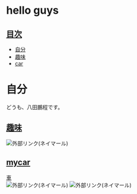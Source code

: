 # hello guys
<a id="index"></a>
## <a href="#index">目次</a>
* [自分](#index)
* [趣味](#anchor1)
* [car](#anchor2)

# 自分 <br>
どうも、八田鵬程です。  
<a id="anchor1"></a>
## <a href="#anchor1">趣味</a>  
<!--この下に第1章の内容を書きます。-->
![外部リンク(ネイマール)](https://upload.wikimedia.org/wikipedia/commons/2/22/Neymar_Barcelona_presentation_1.jpg)
<!--この上に第1章の内容を書きます。-->



<a id="anchor2"></a>
## <a href="#anchor2">mycar</a>
<!--この下に第2章の内容を書きます。-->
<a id="SingTanimura"></a>
<a href="#SingTanimura">車</a>   
![外部リンク(ネイマール)](https://upload.wikimedia.org/wikipedia/commons/6/68/Nissan_Moco_2002.JPG)
![外部リンク(ネイマール)](https://upload.wikimedia.org/wikipedia/commons/8/83/Tesla_Model_3_parked%2C_front_driver_side.jpg)
